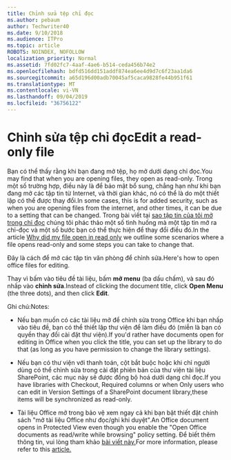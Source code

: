 ```yaml
---
title: Chỉnh sửa tệp chỉ đọc
ms.author: pebaum
author: Techwriter40
ms.date: 9/10/2018
ms.audience: ITPro
ms.topic: article
ROBOTS: NOINDEX, NOFOLLOW
localization_priority: Normal
ms.assetid: 7fd02fc7-4aaf-4ae6-b514-ceda456b74e2
ms.openlocfilehash: bdfd516dd151addf874ea6ee4d9d7c6f23aa1da6
ms.sourcegitcommit: a65d196d00adb70045af5caca9828fe44b951f61
ms.translationtype: MT
ms.contentlocale: vi-VN
ms.lasthandoff: 09/04/2019
ms.locfileid: "36756122"
---
```

# <a name="edit-a-read-only-file"></a><span data-ttu-id="e48dd-102">Chỉnh sửa tệp chỉ đọc</span><span class="sxs-lookup"><span data-stu-id="e48dd-102">Edit a read-only file</span></span>

<span data-ttu-id="e48dd-103">Bạn có thể thấy rằng khi bạn đang mở tệp, họ mở dưới dạng chỉ đọc.</span><span class="sxs-lookup"><span data-stu-id="e48dd-103">You may find that when you are opening files, they open as read-only.</span></span> <span data-ttu-id="e48dd-104">Trong một số trường hợp, điều này là để bảo mật bổ sung, chẳng hạn như khi bạn đang mở các tập tin từ Internet, và thời gian khác, nó có thể là do một thiết lập có thể được thay đổi.</span><span class="sxs-lookup"><span data-stu-id="e48dd-104">In some cases, this is for added security, such as when you are opening files from the internet, and other times, it can be due to a setting that can be changed.</span></span> <span data-ttu-id="e48dd-105">Trong bài viết tại [sao tập tin của tôi mở trong chỉ đọc](https://support.office.com/article/Why-did-my-file-open-read-only-3ab4b792-da50-4b38-8628-14c64e1f1d15) chúng tôi phác thảo một số tình huống mà một tập tin mở ra chỉ-đọc và một số bước bạn có thể thực hiện để thay đổi điều đó.</span><span class="sxs-lookup"><span data-stu-id="e48dd-105">In the article [Why did my file open in read only](https://support.office.com/article/Why-did-my-file-open-read-only-3ab4b792-da50-4b38-8628-14c64e1f1d15) we outline some scenarios where a file opens read-only and some steps you can take to change that.</span></span>

<span data-ttu-id="e48dd-106">Đây là cách để mở các tập tin văn phòng để chỉnh sửa.</span><span class="sxs-lookup"><span data-stu-id="e48dd-106">Here's how to open office files for editing.</span></span>

<span data-ttu-id="e48dd-107">Thay vì bấm vào tiêu đề tài liệu, bấm **mở menu** (ba dấu chấm), và sau đó nhấp vào **chỉnh sửa**.</span><span class="sxs-lookup"><span data-stu-id="e48dd-107">Instead of clicking the document title, click **Open Menu** (the three dots), and then click **Edit**.</span></span>

<span data-ttu-id="e48dd-108">Ghi chú:</span><span class="sxs-lookup"><span data-stu-id="e48dd-108">Notes:</span></span>

- <span data-ttu-id="e48dd-109">Nếu bạn muốn có các tài liệu mở để chỉnh sửa trong Office khi bạn nhấp vào tiêu đề, bạn có thể thiết lập thư viện để làm điều đó (miễn là bạn có quyền thay đổi cài đặt thư viện).</span><span class="sxs-lookup"><span data-stu-id="e48dd-109">If you'd rather have documents open for editing in Office when you click the title, you can set up the library to do that (as long as you have permission to change the library settings).</span></span>

- <span data-ttu-id="e48dd-110">Nếu bạn có thư viện với thanh toán, cột bắt buộc hoặc khi chỉ người dùng có thể chỉnh sửa trong cài đặt phiên bản của thư viện tài liệu SharePoint, các mục này sẽ được đồng bộ hoá dưới dạng chỉ đọc.</span><span class="sxs-lookup"><span data-stu-id="e48dd-110">If you have libraries with Checkout, Required columns or when Only users who can edit in Version Settings of a SharePoint document library,these items will be synchronized as read-only.</span></span>

- <span data-ttu-id="e48dd-111">Tài liệu Office mở trong bảo vệ xem ngay cả khi bạn bật thiết đặt chính sách "mở tài liệu Office như đọc/ghi khi duyệt".</span><span class="sxs-lookup"><span data-stu-id="e48dd-111">An Office document opens in Protected View even though you enable the "Open Office documents as read/write while browsing" policy setting.</span></span> <span data-ttu-id="e48dd-112">Để biết thêm thông tin, vui lòng tham khảo [bài viết này.](https://support.microsoft.com/help/983047/an-office-document-opens-in-protected-view-even-though-you-enable-the)</span><span class="sxs-lookup"><span data-stu-id="e48dd-112">For more information, please refer to this [article.](https://support.microsoft.com/help/983047/an-office-document-opens-in-protected-view-even-though-you-enable-the)</span></span>


